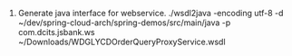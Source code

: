 1. Generate java interface for webservice.
./wsdl2java -encoding utf-8 -d ~/dev/spring-cloud-arch/spring-demos/src/main/java -p com.dcits.jsbank.ws  ~/Downloads/WDGLYCDOrderQueryProxyService.wsdl
